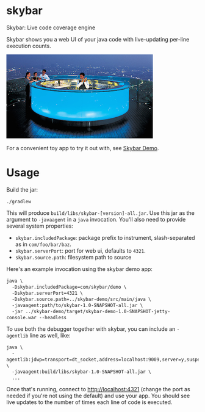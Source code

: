 # skybar
Skybar: Live code coverage engine

Skybar shows you a web UI of your java code with live-updating per-line execution counts.

![Skybar](https://raw.githubusercontent.com/WinterTechForum/skybar/master/skybar.jpg)

For a convenient toy app to try it out with, see [Skybar Demo](https://github.com/WinterTechForum/skybar-demo).

# Usage
Build the jar:

```
./gradlew
```

This will produce `build/libs/skybar-[version]-all.jar`. Use this jar as the argument to `-javaagent` in a `java` invocation. You'll also need to provide several system properties:

- `skybar.includedPackage`: package prefix to instrument, slash-separated as in `com/foo/bar/baz`. 
- `skybar.serverPort`: port for web ui, defaults to `4321`.
- `skybar.source.path`: filesystem path to source

Here's an example invocation using the skybar demo app:

```
java \
  -Dskybar.includedPackage=com/skybar/demo \
  -Dskybar.serverPort=4321 \
  -Dskybar.source.path=../skybar-demo/src/main/java \
  -javaagent:path/to/skybar-1.0-SNAPSHOT-all.jar \
  -jar ../skybar-demo/target/skybar-demo-1.0-SNAPSHOT-jetty-console.war --headless
```

To use both the debugger together with skybar, you can include an `-agentlib` line as well, like:

```
java \
  -agentlib:jdwp=transport=dt_socket,address=localhost:9009,server=y,suspend=y \
  -javaagent:build/libs/skybar-1.0-SNAPSHOT-all.jar \
  ...
```

Once that's running, connect to [http://localhost:4321](http://localhost:4321) (change the port as needed if you're not using the default) and use your app. You should see live updates to the number of times each line of code is executed.
